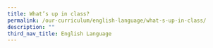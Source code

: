 ```yaml
---
title: What’s up in class?
permalink: /our-curriculum/english-language/what-s-up-in-class/
description: ""
third_nav_title: English Language
---
```

